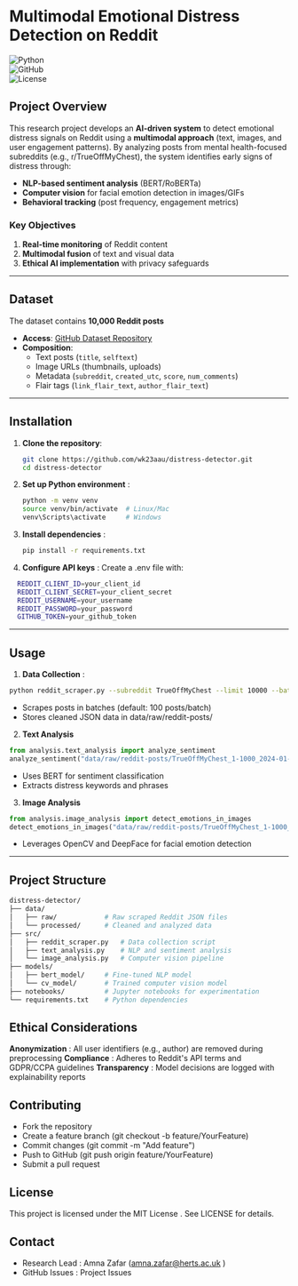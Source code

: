 # Multimodal Emotional Distress Detection on Reddit  
![Python](https://img.shields.io/badge/Python-3.8%2B-blue)  
![GitHub](https://img.shields.io/badge/GitHub-Repo-green)  
![License](https://img.shields.io/badge/License-MIT-yellow)  

## Project Overview  
This research project develops an **AI-driven system** to detect emotional distress signals on Reddit using a **multimodal approach** (text, images, and user engagement patterns). By analyzing posts from mental health-focused subreddits (e.g., r/TrueOffMyChest), the system identifies early signs of distress through:  
- **NLP-based sentiment analysis** (BERT/RoBERTa)  
- **Computer vision** for facial emotion detection in images/GIFs  
- **Behavioral tracking** (post frequency, engagement metrics)  

### Key Objectives  
1. **Real-time monitoring** of Reddit content  
2. **Multimodal fusion** of text and visual data  
3. **Ethical AI implementation** with privacy safeguards  

---

## Dataset  
The dataset contains **10,000 Reddit posts** 
- **Access**: [GitHub Dataset Repository](https://github.com/wk23aau/distress-detector/tree/main/data/raw/reddit-posts)  
- **Composition**:  
  - Text posts (`title`, `selftext`)  
  - Image URLs (thumbnails, uploads)  
  - Metadata (`subreddit`, `created_utc`, `score`, `num_comments`)  
  - Flair tags (`link_flair_text`, `author_flair_text`)  

---

## Installation  
1. **Clone the repository**:  
   ```bash  
   git clone https://github.com/wk23aau/distress-detector.git  
   cd distress-detector

2. **Set up Python environment** :
   ```bash
   python -m venv venv
   source venv/bin/activate  # Linux/Mac
   venv\Scripts\activate     # Windows
   ```
3. **Install dependencies** :
   ```bash
   pip install -r requirements.txt 
   ```
4. **Configure API keys** :
     Create a .env file with:
```bash
  REDDIT_CLIENT_ID=your_client_id  
  REDDIT_CLIENT_SECRET=your_client_secret  
  REDDIT_USERNAME=your_username  
  REDDIT_PASSWORD=your_password  
  GITHUB_TOKEN=your_github_token
   ```
---
## Usage
1. **Data Collection** :
```bash
python reddit_scraper.py --subreddit TrueOffMyChest --limit 10000 --batch-size 100
``` 
- Scrapes posts in batches (default: 100 posts/batch)
- Stores cleaned JSON data in data/raw/reddit-posts/
2. **Text Analysis**
```python
from analysis.text_analysis import analyze_sentiment  
analyze_sentiment("data/raw/reddit-posts/TrueOffMyChest_1-1000_2024-01-20.json")  
```
- Uses BERT for sentiment classification
- Extracts distress keywords and phrases
3. **Image Analysis**
```python
from analysis.image_analysis import detect_emotions_in_images  
detect_emotions_in_images("data/raw/reddit-posts/TrueOffMyChest_1-1000_2024-01-20.json")  
```
- Leverages OpenCV and DeepFace for facial emotion detection
---
## Project Structure
```bash
distress-detector/  
├── data/  
│   ├── raw/            # Raw scraped Reddit JSON files  
│   └── processed/      # Cleaned and analyzed data  
├── src/  
│   ├── reddit_scraper.py   # Data collection script  
│   ├── text_analysis.py    # NLP and sentiment analysis  
│   └── image_analysis.py   # Computer vision pipeline  
├── models/  
│   ├── bert_model/     # Fine-tuned NLP model  
│   └── cv_model/       # Trained computer vision model  
├── notebooks/          # Jupyter notebooks for experimentation  
└── requirements.txt    # Python dependencies  
```
## Ethical Considerations
**Anonymization** : All user identifiers (e.g., author) are removed during preprocessing
**Compliance** : Adheres to Reddit's API terms and GDPR/CCPA guidelines
**Transparency** : Model decisions are logged with explainability reports

## Contributing
- Fork the repository
- Create a feature branch (git checkout -b feature/YourFeature)
- Commit changes (git commit -m "Add feature")
- Push to GitHub (git push origin feature/YourFeature)
- Submit a pull request
## License
This project is licensed under the MIT License . See LICENSE for details.

## Contact
- Research Lead : Amna Zafar (amna.zafar@herts.ac.uk )
- GitHub Issues : Project Issues
